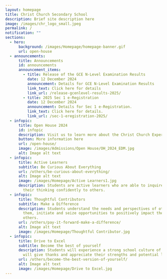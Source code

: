 ```yaml
---
layout: homepage
title: Christ Church Secondary School
description: Brief site description here
image: /images/chr_logo_small.jpeg
permalink: /
notification: ""
sections:
  - hero:
      background: /images/Homepage/homepage-banner.gif
      url: open-house
  - announcements:
      title: Announcements
      id: announcements
      announcement_items:
        - title: Release of the GCE N-Level Examination Results
          date: 12 December 2024
          announcement: Details for GCE N-Level Examination Results
          link_text: Click here for details
          link_url: /release-gcenlevel-results-2025/
        - title: 2025 Sec 1 e-Registration
          date: 12 December 2024
          announcement: Details for Sec 1 e-Registration.
          link_text: Click here for details.
          link_url: /sec-1-eregistration-2025/
  - infopic:
      title: Open House 2024
      id: infopic
      description: Visit us to learn more about the Christ Church Experience!
      button: More information here
      url: /open-house/
      image: /images/Admissions/Open House/OH_2024_EDM.jpg
      alt: Image alt text
  - infopic:
      title: Active Learners
      subtitle: Be Curious About Everything
      url: /others/be-curious-about-everything/
      alt: Image alt text
      image: /images/Homepage/Active Learners1.jpg
      description: Students are active learners who are able to inquire and articulate
        their thinking confidently to others.
  - infopic:
      title: Thoughtful Contributors
      subtitle: Make a Difference
      description: Students understand the needs and perspectives of others around
        them, initiate and seize opportunities to positively impact the lives of
        others.
      url: /others/pay-it-forward-make-a-difference/
      alt: Image alt text
      image: /images/Homepage/Thoughtful Contributor.jpg
  - infopic:
      title: Drive to Excel
      subtitle: Become the best of yourself
      description: Students will experience a strong school culture of gratitude. They
        will give thanks and appreciate their strengths and potential limiters.
      url: /others/become-the-best-version-of-yourself/
      alt: Image alt text
      image: /images/Homepage/Drive to Excel.jpg
---
```

